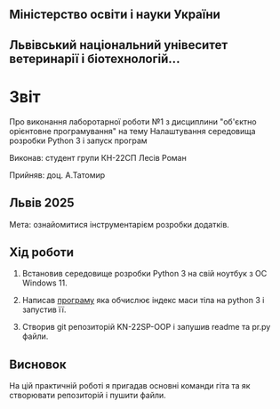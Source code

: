 ## Міністерство освіти і науки України

## Львівський національний унівеситет ветеринарії і біотехнологій...

# Звіт
Про виконання лаборотарної роботи №1 з дисциплини "об'єктно орієнтовне програмування" на тему Налаштування середовища розробки Python 3 і
запуск програм

Виконав: студент групи КН-22СП Лесів Роман

Прийняв: доц. А.Татомир

## Львів 2025

Мета: ознайомитися інструментарієм розробки додатків.

## Хід роботи

1. Встановив середовище розробки Python 3 на свій ноутбук з ОС Windows 11.

2. Написав [програму](/pr.py) яка обчислює індекс маси тіла на python 3 і запустив її.

3. Створив git репозиторій KN-22SP-OOP і запушив readme та pr.py файли.

## Висновок
На цій практичній роботі я пригадав основні команди гіта та як створювати репозиторій і пушити файли.